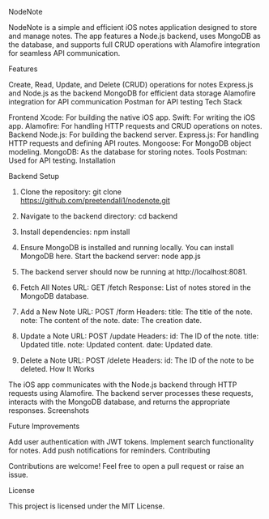 NodeNote

NodeNote is a simple and efficient iOS notes application designed to store and manage notes. The app features a Node.js backend, uses MongoDB as the database, and supports full CRUD operations with Alamofire integration for seamless API communication.

Features

Create, Read, Update, and Delete (CRUD) operations for notes
Express.js and Node.js as the backend
MongoDB for efficient data storage
Alamofire integration for API communication
Postman for API testing
Tech Stack

Frontend
Xcode: For building the native iOS app.
Swift: For writing the iOS app.
Alamofire: For handling HTTP requests and CRUD operations on notes.
Backend
Node.js: For building the backend server.
Express.js: For handling HTTP requests and defining API routes.
Mongoose: For MongoDB object modeling.
MongoDB: As the database for storing notes.
Tools
Postman: Used for API testing.
Installation

Backend Setup
1. Clone the repository:
git clone https://github.com/preetendali1/nodenote.git
2. Navigate to the backend directory:
cd backend
3. Install dependencies:
npm install
4. Ensure MongoDB is installed and running locally. You can install MongoDB here.
Start the backend server:
node app.js
5. The backend server should now be running at http://localhost:8081.

1. Fetch All Notes
URL: GET /fetch
Response: List of notes stored in the MongoDB database.
2. Add a New Note
URL: POST /form
Headers:
title: The title of the note.
note: The content of the note.
date: The creation date.
3. Update a Note
URL: POST /update
Headers:
id: The ID of the note.
title: Updated title.
note: Updated content.
date: Updated date.
4. Delete a Note
URL: POST /delete
Headers:
id: The ID of the note to be deleted.
How It Works

The iOS app communicates with the Node.js backend through HTTP requests using Alamofire.
The backend server processes these requests, interacts with the MongoDB database, and returns the appropriate responses.
Screenshots

Future Improvements

Add user authentication with JWT tokens.
Implement search functionality for notes.
Add push notifications for reminders.
Contributing

Contributions are welcome! Feel free to open a pull request or raise an issue.

License

This project is licensed under the MIT License.
